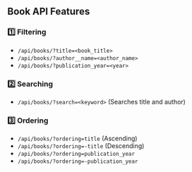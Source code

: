 ## Book API Features

### 1️⃣ Filtering
- `/api/books/?title=<book_title>`
- `/api/books/?author__name=<author_name>`
- `/api/books/?publication_year=<year>`

### 2️⃣ Searching
- `/api/books/?search=<keyword>` (Searches title and author)

### 3️⃣ Ordering
- `/api/books/?ordering=title` (Ascending)
- `/api/books/?ordering=-title` (Descending)
- `/api/books/?ordering=publication_year`
- `/api/books/?ordering=-publication_year`
